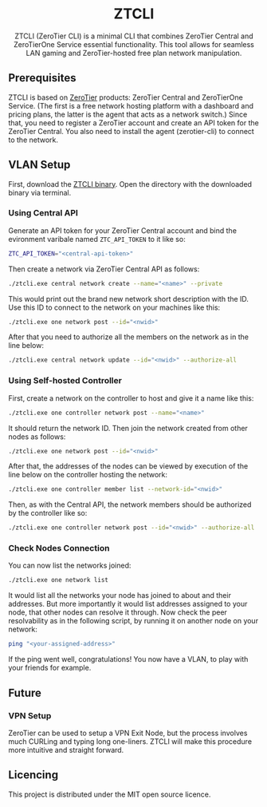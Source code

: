 <h1 align="center">ZTCLI</h1>

<p align="center">
ZTCLI (ZeroTier CLI) is a minimal CLI that combines ZeroTier Central and
ZeroTierOne Service essential functionality. This tool allows for seamless
LAN gaming and ZeroTier-hosted free plan network manipulation.
</p>

## Prerequisites

ZTCLI is based on [ZeroTier](https://www.zerotier.com/) products: ZeroTier
Central and ZeroTierOne Service. (The first is a free network hosting platform
with a dashboard and pricing plans, the latter is the agent that acts as a
network switch.) Since that, you need to register a ZeroTier account and create
an API token for the ZeroTier Central. You also need to install the agent
(zerotier-cli) to connect to the network.

## VLAN Setup

First, download the [ZTCLI binary](https://github.com/mkashirin/ztcli/releases/download/0.1.0/).
Open the directory with the downloaded binary via terminal.

### Using Central API

Generate an API token for your ZeroTier Central account and bind the evironment
varibale named `ZTC_API_TOKEN` to it like so:
```bash
ZTC_API_TOKEN="<central-api-token>"
```
Then create a network via ZeroTier Central API as follows:
```bash
./ztcli.exe central network create --name="<name>" --private 
```
This would print out the brand new network short description with the ID. Use
this ID to connect to the network on your machines like this:
```bash
./ztcli.exe one network post --id="<nwid>"
```
After that you need to authorize all the members on the network as in the line
below:
```bash
./ztcli.exe central network update --id="<nwid>" --authorize-all
```

### Using Self-hosted Controller

First, create a network on the controller to host and give it a name like this:
```bash
./ztcli.exe one controller network post --name="<name>"
```
It should return the network ID. Then join the network created from other
nodes as follows:
```bash
./ztcli.exe one network post --id="<nwid>"
```
After that, the addresses of the nodes can be viewed by execution of the line
below on the controller hosting the network:
```bash
./ztcli.exe one controller member list --network-id="<nwid>"
```
Then, as with the Central API, the network members should be authorized by the
controller like so:
```bash
./ztcli.exe one controller network post --id="<nwid>" --authorize-all
```

### Check Nodes Connection

You can now list the networks joined:
```bash
./ztcli.exe one network list
```
It would list all the networks your node has joined to about and their addresses.
But more importantly it would list addresses assigned to your node, that other nodes
can resolve it through. Now check the peer resolvability as in the following script,
by running it on another node on your network:
```bash
ping "<your-assigned-address>"
```
If the ping went well, congratulations! You now have a VLAN, to play with your
friends for example.

## Future

### VPN Setup

ZeroTier can be used to setup a VPN Exit Node, but the process involves much
CURLing and typing long one-liners. ZTCLI will make this procedure more
intuitive and straight forward.

## Licencing

This project is distributed under the MIT open source licence.

